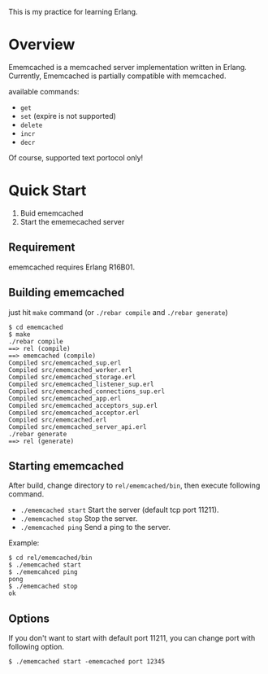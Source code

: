This is my practice for learning Erlang.

# Overview

Ememcached is a memcached server implementation written in Erlang.
Currently, Ememcached is partially compatible with memcached.

available commands:

- `get`
- `set` (expire is not supported)
- `delete`
- `incr`
- `decr`

Of course, supported text portocol only!

# Quick Start

1. Buid ememcached
2. Start the ememecached server

## Requirement

ememcached requires Erlang R16B01.


## Building ememcached

just hit `make` command (or `./rebar compile` and `./rebar generate`)
```
$ cd ememcached
$ make
./rebar compile
==> rel (compile)
==> ememcached (compile)
Compiled src/ememcached_sup.erl
Compiled src/ememcached_worker.erl
Compiled src/ememcached_storage.erl
Compiled src/ememcached_listener_sup.erl
Compiled src/ememcached_connections_sup.erl
Compiled src/ememcached_app.erl
Compiled src/ememcached_acceptors_sup.erl
Compiled src/ememcached_acceptor.erl
Compiled src/ememcached.erl
Compiled src/ememcached_server_api.erl
./rebar generate
==> rel (generate)
``` 

## Starting ememcached
After build, change directory to `rel/ememcached/bin`, then execute following command.

- `./ememcached start` Start the server (default tcp port 11211).
- `./ememcached stop` Stop the server.
- `./ememcached ping` Send a ping to the server.

Example:
```
$ cd rel/ememcached/bin
$ ./ememcached start 
$ ./ememcahced ping
pong
$ ./ememcached stop
ok
```

## Options
If you don't want to start with default port 11211, you can change port with following option.
```
$ ./ememcached start -ememcached port 12345
```
